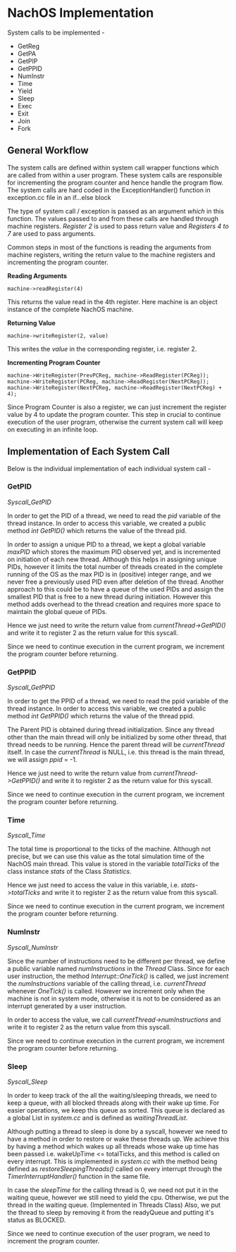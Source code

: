 # NachOS Implementation

System calls to be implemented -

* GetReg
* GetPA
* GetPIP
* GetPPID
* NumInstr
* Time
* Yield
* Sleep
* Exec
* Exit
* Join
* Fork

## General Workflow

The system calls are defined within system call wrapper functions which are
called from within a user program. These system calls are responsible for
incrementing the program counter and hence handle the program flow. The system
calls are hard coded in the ExceptionHandler() function in exception.cc file in
an if...else block

The type of system call / exception is passed as an argument *which* in this
function. The values passed to and from these calls are handled through machine
registers. *Register 2* is used to pass return value and *Registers 4 to 7* are
used to pass arguments.

Common steps in most of the functions is reading the arguments from machine
registers, writing the return value to the machine registers and incrementing
the program counter.

**Reading Arguments**

	machine->readRegister(4)

This returns the value read in the 4th register. Here machine is an object
instance of the complete NachOS machine.

**Returning Value**

	machine->writeRegister(2, value)

This writes the *value* in the corresponding register, i.e.  register 2.

**Incrementing Program Counter**

	machine->WriteRegister(PrevPCReg, machine->ReadRegister(PCReg));
	machine->WriteRegister(PCReg, machine->ReadRegister(NextPCReg));
	machine->WriteRegister(NextPCReg, machine->ReadRegister(NextPCReg) + 4);

Since Program Counter is also a register, we can just increment the register
value by 4 to update the program counter. This step in crucial to continue
execution of the user program, otherwise the current system call will keep on
executing in an infinite loop.




## Implementation of Each System Call

Below is the individual implementation of each individual system call -

### GetPID
*Syscall_GetPID*

In order to get the PID of a thread, we need to read the *pid* variable of the
thread instance. In order to access this variable, we created a public method
*int GetPID()* which returns the value of the thread pid.

In order to assign a unique PID to a thread, we kept a global variable *maxPID*
which stores the maximum PID observed yet, and is incremented on initiation of
each new thread. Although this helps in assigning unique PIDs, however it limits
the total number of threads created in the complete running of the OS as the max
PID is in (positive) integer range, and we never free a previously used PID even
after deletion of the thread. Another approach to this could be to have a queue
of the used PIDs and assign the smallest PID that is free to a new thread during
initiation. However this method adds overhead to the thread creation and
requires more space to maintain the global queue of PIDs.

Hence we just need to write the return value from *currentThread->GetPID()* and
write it to register 2 as the return value for this syscall.

Since we need to continue execution in the current program, we increment the
program counter before returning. 

### GetPPID
*Syscall_GetPPID*

In order to get the PPID of a thread, we need to read the ppid variable of the
thread instance. In order to access this variable, we created a public method
*int GetPPID()* which returns the value of the thread ppid.

The Parent PID is obtained during thread initialization.  Since any thread other
than the main thread will only be initialized by some other thread, that thread
needs to be running. Hence the parent thread will be *currentThread* itself. In
case the *currentThread* is NULL, i.e. this thread is the main thread, we will
assign *ppid* = -1.

Hence we just need to write the return value from *currentThread->GetPPID()* and
write it to register 2 as the return value for this syscall.

Since we need to continue execution in the current program, we increment the
program counter before returning.

### Time
*Syscall_Time*

The total time is proportional to the ticks of the machine.  Although not
precise, but we can use this value as the total simulation time of the NachOS
main thread. This value is stored in the variable *totalTicks* of the class
instance *stats* of the Class *Statistics*.

Hence we just need to access the value in this variable, i.e.
*stats->totalTicks* and write it to register 2 as the return value from this
syscall.

Since we need to continue execution in the current program, we increment the
program counter before returning.

### NumInstr
*Syscall_NumInstr*

Since the number of instructions need to be different per thread, we define a
public variable named *numInstructions* in the *Thread* Class. Since for each
user instruction, the method *Interrupt::OneTick()* is called, we just increment
the *numInstructions* variable of the calling thread, i.e.  *currentThread*
whenever *OneTick()* is called. However we increment only when the machine is
not in system mode, otherwise it is not to be considered as an interrupt
generated by a user instruction.

In order to access the value, we call *currentThread->numInstructions* and write
it to register 2 as the return value from this syscall.

Since we need to continue execution in the current program, we increment the
program counter before returning.

### Sleep
*Syscall_Sleep*

In order to keep track of the all the waiting/sleeping threads, we need to keep
a queue, with all blocked threads along with their wake up time. For easier
operations, we keep this queue as sorted. This queue is declared as a global
List in *system.cc* and is defined as *waitingThreadList*.

Although putting a thread to sleep is done by a syscall, however we need to have
a method in order to restore or wake these threads up. We achieve this by having
a method which wakes up all threads whose wake up time has been passed i.e.
wakeUpTime <= totalTicks, and this method is called on every interrupt. This is
implemented in *system.cc* with the method being defined as
*restoreSleepingThreads()* called on every interrupt through the
*TimerInterruptHandler()* function in the same file.

In case the *sleepTime* for the calling thread is 0, we need not put it in the
waiting queue, however we still need to yield the cpu. Otherwise, we put the
thread in the waiting queue.  (Implemented in Threads Class) Also, we put the
thread to sleep by removing it from the readyQueue and putting it's status as
BLOCKED.

Since we need to continue execution of the user program, we need to increment
the program counter.
